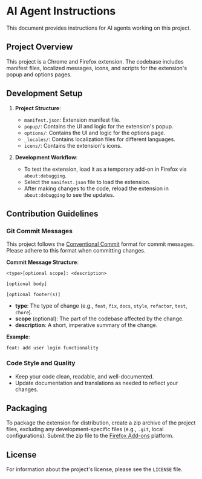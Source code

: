 # AI Agent Instructions

This document provides instructions for AI agents working on this project.

## Project Overview

This project is a Chrome and Firefox extension. The codebase includes manifest files, localized messages, icons, and scripts for the extension's popup and options pages.

## Development Setup

1.  **Project Structure**:
    *   `manifest.json`: Extension manifest file.
    *   `popup/`: Contains the UI and logic for the extension's popup.
    *   `options/`: Contains the UI and logic for the options page.
    *   `_locales/`: Contains localization files for different languages.
    *   `icons/`: Contains the extension's icons.

2.  **Development Workflow**:
    *   To test the extension, load it as a temporary add-on in Firefox via `about:debugging`.
    *   Select the `manifest.json` file to load the extension.
    *   After making changes to the code, reload the extension in `about:debugging` to see the updates.

## Contribution Guidelines

### Git Commit Messages

This project follows the [Conventional Commit](https://www.conventionalcommits.org/) format for commit messages. Please adhere to this format when committing changes.

**Commit Message Structure**:

```
<type>[optional scope]: <description>

[optional body]

[optional footer(s)]
```

*   **type**: The type of change (e.g., `feat`, `fix`, `docs`, `style`, `refactor`, `test`, `chore`).
*   **scope** (optional): The part of the codebase affected by the change.
*   **description**: A short, imperative summary of the change.

**Example**:

```
feat: add user login functionality
```

### Code Style and Quality

*   Keep your code clean, readable, and well-documented.
*   Update documentation and translations as needed to reflect your changes.

## Packaging

To package the extension for distribution, create a zip archive of the project files, excluding any development-specific files (e.g., `.git`, local configurations). Submit the zip file to the [Firefox Add-ons](https://addons.mozilla.org/) platform.

## License

For information about the project's license, please see the `LICENSE` file.
